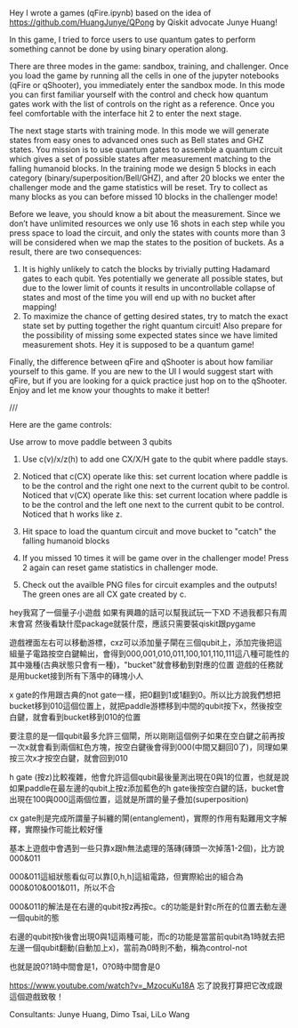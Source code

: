Hey I wrote a games (qFire.ipynb) based on the idea of https://github.com/HuangJunye/QPong by Qiskit advocate Junye Huang!

In this game, I tried to force users to use quantum gates to perform something cannot be done by using binary operation along.

There are three modes in the game: sandbox, training, and challenger. Once you load the game by running all the cells in one of the jupyter notebooks (qFire or qShooter), you immediately enter the sandbox mode. In this mode you can first familiar yourself with the control and check how quantum gates work with the list of controls on the right as a reference. Once you feel comfortable with the interface hit 2 to enter the next stage.

The next stage starts with training mode. In this mode we will generate states from easy ones to advanced ones such as Bell states and GHZ states. You mission is to use quantum gates to assemble a quantum circuit which gives a set of possible states after measurement matching to the falling humanoid blocks. In the training mode we design 5 blocks in each category (binary/superposition/Bell/GHZ), and after 20 blocks we enter the challenger mode and the game statistics will be reset. Try to collect as many blocks as you can before missed 10 blocks in the challenger mode!

Before we leave, you should know a bit about the measurement. Since we don’t have unlimited resources we only use 16 shots in each step while you press space to load the circuit, and only the states with counts more than 3 will be considered when we map the states to the position of buckets. As a result, there are two consequences:
1.	It is highly unlikely to catch the blocks by trivially putting Hadamard gates to each qubit. Yes potentially we generate all possible states, but due to the lower limit of counts it results in uncontrollable collapse of states and most of the time you will end up with no bucket after mapping!
2.	To maximize the chance of getting desired states, try to match the exact state set by putting together the right quantum circuit! Also prepare for the possibility of missing some expected states since we have limited measurement shots. Hey it is supposed to be a quantum game!

Finally, the difference between qFire and qShooter is about how familiar yourself to this game. If you are new to the UI I would suggest start with qFire, but if you are looking for a quick practice just hop on to the qShooter. Enjoy and let me know your thoughts to make it better!

///

Here are the game controls:

Use arrow to move paddle between 3 qubits

1. Use c(v)/x/z(h) to add one CX/X/H gate to the qubit where paddle stays. 

2. Noticed that c(CX) operate like this: set current location where paddle is to be the control and the right one next to the current qubit to be control. Noticed that v(CX) operate like this: set current location where paddle is to be the control and the left one next to the current qubit to be control. Noticed that h works like z.

3. Hit space to load the quantum circuit and move bucket to "catch" the falling humanoid blocks

4. If you missed 10 times it will be game over in the challenger mode! Press 2 again can reset game statistics in challenger mode.

5. Check out the availble PNG files for circuit examples and the outputs! The green ones are all CX gate created by c.

hey我寫了一個量子小遊戲 如果有興趣的話可以幫我試玩一下XD 不過我都只有周末會寫 然後看缺什麼package就裝什麼，應該只需要裝qiskit跟pygame

遊戲裡面左右可以移動游標，cxz可以添加量子閘在三個qubit上，添加完後把這組量子電路按空白鍵輸出，會得到000,001,010,011,100,101,110,111這八種可能性的其中幾種(古典狀態只會有一種)，"bucket"就會移動到對應的位置 遊戲的任務就是用bucket接到所有下落中的磚塊小人

x gate的作用跟古典的not gate一樣，把0翻到1或1翻到0。所以比方說我們想把bucket移到010這個位置上，就把paddle游標移到中間的qubit按下x，然後按空白鍵，就會看到bucket移到010的位置

要注意的是一個qubit最多允許三個閘，所以剛剛這個例子如果在空白鍵之前再按一次x就會看到兩個紅色方塊，按空白鍵後會得到000(中間又翻回0了)，同理如果按三次x才按空白鍵，就會回到010

h gate (按z)比較複雜，他會允許這個qubit最後量測出現在0與1的位置，也就是說如果paddle在最左邊的qubit上按z添加藍色的h gate後按空白鍵的話，bucket會出現在100與000這兩個位置，這就是所謂的量子疊加(superposition)

cx gate則是完成所謂量子糾纏的閘(entanglement)，實際的作用有點難用文字解釋，實際操作可能比較好懂

基本上遊戲中會遇到一些只靠x跟h無法處理的落磚(磚頭一次掉落1-2個)，比方說000&011

000&011這組狀態看似可以靠[0,h,h]這組電路，但實際給出的組合為000&010&001&011，所以不合

000&011的解法是在右邊的qubit按z再按c。c的功能是針對c所在的位置去動左邊一個qubit的態

右邊的qubit按h後會出現0與1這兩種可能，而c的功能是當當前qubit為1時就去把左邊一個qubit翻動(自動加上x)，當前為0時則不動，稱為control-not

也就是說0?1時中間會是1，0?0時中間會是0

https://www.youtube.com/watch?v=_MzocuKu18A 忘了說我打算把它改成跟這個遊戲致敬！

Consultants: Junye Huang, Dimo Tsai, LiLo Wang
